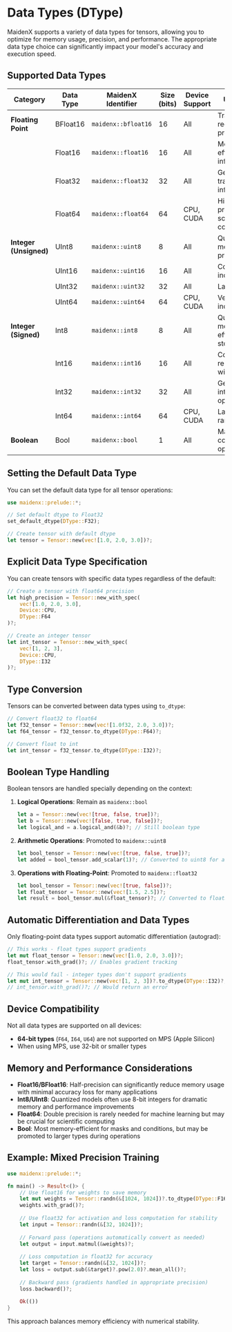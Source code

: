 # Data Types (DType)

MaidenX supports a variety of data types for tensors, allowing you to optimize for memory usage, precision, and performance. The appropriate data type choice can significantly impact your model's accuracy and execution speed.

## Supported Data Types

| Category | Data Type | MaidenX Identifier | Size (bits) | Device Support | Use Cases |
|----------|-----------|-------------------|------------|----------------|-----------|
| **Floating Point** | BFloat16 | `maidenx::bfloat16` | 16 | All | Training with reduced precision |
| | Float16 | `maidenx::float16` | 16 | All | Memory-efficient inference |
| | Float32 | `maidenx::float32` | 32 | All | General training and inference |
| | Float64 | `maidenx::float64` | 64 | CPU, CUDA | High-precision scientific computing |
| **Integer (Unsigned)** | UInt8 | `maidenx::uint8` | 8 | All | Quantized models, image processing |
| | UInt16 | `maidenx::uint16` | 16 | All | Compact indexing |
| | UInt32 | `maidenx::uint32` | 32 | All | Large indices |
| | UInt64 | `maidenx::uint64` | 64 | CPU, CUDA | Very large indices |
| **Integer (Signed)** | Int8 | `maidenx::int8` | 8 | All | Quantized models, efficient storage |
| | Int16 | `maidenx::int16` | 16 | All | Compact representation with sign |
| | Int32 | `maidenx::int32` | 32 | All | General integer operations |
| | Int64 | `maidenx::int64` | 64 | CPU, CUDA | Large integer ranges |
| **Boolean** | Bool | `maidenx::bool` | 1 | All | Masks, condition operations |

## Setting the Default Data Type

You can set the default data type for all tensor operations:

```rust
use maidenx::prelude::*;

// Set default dtype to Float32
set_default_dtype(DType::F32);

// Create tensor with default dtype
let tensor = Tensor::new(vec![1.0, 2.0, 3.0])?;
```

## Explicit Data Type Specification

You can create tensors with specific data types regardless of the default:

```rust
// Create a tensor with float64 precision
let high_precision = Tensor::new_with_spec(
    vec![1.0, 2.0, 3.0],
    Device::CPU, 
    DType::F64
)?;

// Create an integer tensor
let int_tensor = Tensor::new_with_spec(
    vec![1, 2, 3], 
    Device::CPU, 
    DType::I32
)?;
```

## Type Conversion

Tensors can be converted between data types using `to_dtype`:

```rust
// Convert float32 to float64
let f32_tensor = Tensor::new(vec![1.0f32, 2.0, 3.0])?;
let f64_tensor = f32_tensor.to_dtype(DType::F64)?;

// Convert float to int
let int_tensor = f32_tensor.to_dtype(DType::I32)?;
```

## Boolean Type Handling

Boolean tensors are handled specially depending on the context:

1. **Logical Operations**: Remain as `maidenx::bool`
   ```rust
   let a = Tensor::new(vec![true, false, true])?;
   let b = Tensor::new(vec![false, true, false])?;
   let logical_and = a.logical_and(&b)?; // Still boolean type
   ```

2. **Arithmetic Operations**: Promoted to `maidenx::uint8`
   ```rust
   let bool_tensor = Tensor::new(vec![true, false, true])?;
   let added = bool_tensor.add_scalar(1)?; // Converted to uint8 for addition
   ```

3. **Operations with Floating-Point**: Promoted to `maidenx::float32`
   ```rust
   let bool_tensor = Tensor::new(vec![true, false])?;
   let float_tensor = Tensor::new(vec![1.5, 2.5])?;
   let result = bool_tensor.mul(&float_tensor)?; // Converted to float32
   ```

## Automatic Differentiation and Data Types

Only floating-point data types support automatic differentiation (autograd):

```rust
// This works - float types support gradients
let mut float_tensor = Tensor::new(vec![1.0, 2.0, 3.0])?;
float_tensor.with_grad()?; // Enables gradient tracking

// This would fail - integer types don't support gradients
let mut int_tensor = Tensor::new(vec![1, 2, 3])?.to_dtype(DType::I32)?;
// int_tensor.with_grad()?; // Would return an error
```

## Device Compatibility

Not all data types are supported on all devices:

- **64-bit types** (`F64`, `I64`, `U64`) are not supported on MPS (Apple Silicon)
- When using MPS, use 32-bit or smaller types

## Memory and Performance Considerations

- **Float16/BFloat16**: Half-precision can significantly reduce memory usage with minimal accuracy loss for many applications
- **Int8/UInt8**: Quantized models often use 8-bit integers for dramatic memory and performance improvements
- **Float64**: Double precision is rarely needed for machine learning but may be crucial for scientific computing
- **Bool**: Most memory-efficient for masks and conditions, but may be promoted to larger types during operations

## Example: Mixed Precision Training

```rust
use maidenx::prelude::*;

fn main() -> Result<()> {
    // Use float16 for weights to save memory
    let mut weights = Tensor::randn(&[1024, 1024])?.to_dtype(DType::F16)?;
    weights.with_grad()?;
    
    // Use float32 for activation and loss computation for stability
    let input = Tensor::randn(&[32, 1024])?;
    
    // Forward pass (operations automatically convert as needed)
    let output = input.matmul(&weights)?;
    
    // Loss computation in float32 for accuracy
    let target = Tensor::randn(&[32, 1024])?;
    let loss = output.sub(&target)?.pow(2.0)?.mean_all()?;
    
    // Backward pass (gradients handled in appropriate precision)
    loss.backward()?;
    
    Ok(())
}
```

This approach balances memory efficiency with numerical stability.

